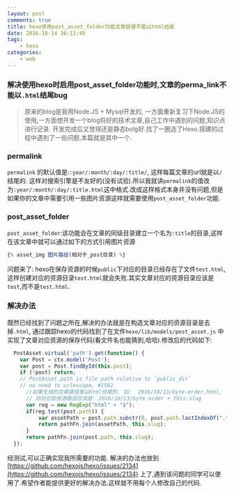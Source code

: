 ```yaml
---
layout: post
comments: true
title: hexo使用post_asset_folder功能文章链接不能以html结尾
date: 2016-10-14 16:12:49
tags:
    - hexo
categories:
    - web
---
```


### 解决使用hexo时启用post_asset_folder功能时,文章的perma_link不能以`.html`结尾bug

> 原来的blog是我用Node.JS + Mysql开发的, 一方面重新复习下Node.JS的使用,一方面想开发一个blog将好的技术文章,自己工作中遇到的问题,知识点进行记录. 开发完成后又觉得还是静态bolg好.找了一圈选了Hexo.搭建的过程中遇到了一些问题,本篇就是其中一个.

<!-- more -->

### permalink

`permalink` 的默认值是:`:year/:month/:day/:title/`, 这样每篇文章的url就是以`/`结尾的. 这样对搜索引擎是不友好的(没有试验).所以我就讲`permalink`的值改为`:year/:month/:day/:title.html`这中格式.改成这样格式本身并没有问题,但是如果你的文章中需要引用一些图片资源这样就需要使用`post_asset_folder`功能.

### post_asset_folder
 
`post_asset_folder`:该功能会在文章的同级目录建立一个名为`:title`的目录,这样在该文章中就可以通过如下的方式引用图片资源

```js
{% asset_img 图片路径(相对于_post目录) %}
```
问题来了: hexo在保存资源的时候`public`下对应的目录已经存在了文件`test.html`, 这样创建对应的资源目录`test.html`就会失败.其实文章对应的资源目录应该是`test`,而不是`test.html`. 


### 解决办法

既然已经找到了问题之所在,解决的办法就是在构造文章对应的资源目录是去掉`.html`, 通过跟踪hexo的代码找到了在文件`hexo/lib/models/post_asset.js` 中实现了文章对应资源的保存代码(看文件名也能猜到,哈哈).修改后的代码如下:

```js
  PostAsset.virtual('path').get(function() {
    var Post = ctx.model('Post');
    var post = Post.findById(this.post);
    if (!post) return;
    // PostAsset.path is file path relative to `public_dir`
    // no need to urlescape, #1562
      //如果生成的文章路径是以html结尾的, 如:  2016/10/13/byte-order.html,
      // 则对应的资源路径应该是: 2016/10/13/byte-order + this.slug
      var reg = new RegExp("html" + "$");
      if(reg.test(post.path)) {
          var assetPath = post.path.substr(0, post.path.lastIndexOf("."));
          return pathFn.join(assetPath, this.slug);
      }
      return pathFn.join(post.path, this.slug);
  });
```
经测试,可以正确实现我所需要的功能. 解决的办法也放到[https://github.com/hexojs/hexo/issues/2134](https://github.com/hexojs/hexo/issues/2134)
上了,遇到该问题的同学可以使用了.希望作者能提供更好的解决办法.这样就不用每个人修改自己的代码.

